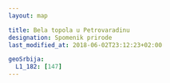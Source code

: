 ```yaml
---
layout: map

title: Bela topola u Petrovaradinu
designation: Spomenik prirode
last_modified_at: 2018-06-02T23:12:23+02:00

geoSrbija:
  L1_182: [147]
---
```

